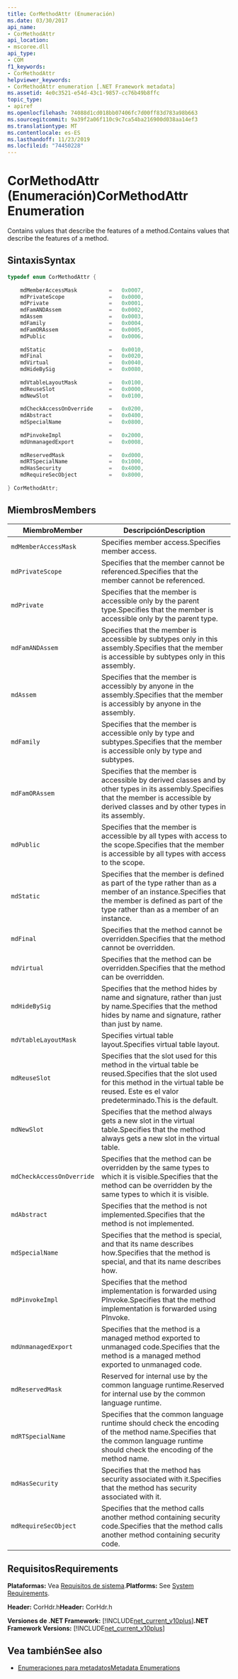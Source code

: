 ```yaml
---
title: CorMethodAttr (Enumeración)
ms.date: 03/30/2017
api_name:
- CorMethodAttr
api_location:
- mscoree.dll
api_type:
- COM
f1_keywords:
- CorMethodAttr
helpviewer_keywords:
- CorMethodAttr enumeration [.NET Framework metadata]
ms.assetid: 4e0c3521-e54d-43c1-9857-cc76b49b8ffc
topic_type:
- apiref
ms.openlocfilehash: 74088d1cd018bb07406fc7d00ff83d783a98b663
ms.sourcegitcommit: 9a39f2a06f110c9c7ca54ba216900d038aa14ef3
ms.translationtype: MT
ms.contentlocale: es-ES
ms.lasthandoff: 11/23/2019
ms.locfileid: "74450228"
---
```

# <a name="cormethodattr-enumeration"></a><span data-ttu-id="3c825-102">CorMethodAttr (Enumeración)</span><span class="sxs-lookup"><span data-stu-id="3c825-102">CorMethodAttr Enumeration</span></span>
<span data-ttu-id="3c825-103">Contains values that describe the features of a method.</span><span class="sxs-lookup"><span data-stu-id="3c825-103">Contains values that describe the features of a method.</span></span>  
  
## <a name="syntax"></a><span data-ttu-id="3c825-104">Sintaxis</span><span class="sxs-lookup"><span data-stu-id="3c825-104">Syntax</span></span>  
  
```cpp  
typedef enum CorMethodAttr {  
  
    mdMemberAccessMask          =   0x0007,  
    mdPrivateScope              =   0x0000,  
    mdPrivate                   =   0x0001,  
    mdFamANDAssem               =   0x0002,  
    mdAssem                     =   0x0003,  
    mdFamily                    =   0x0004,  
    mdFamORAssem                =   0x0005,  
    mdPublic                    =   0x0006,  
  
    mdStatic                    =   0x0010,  
    mdFinal                     =   0x0020,  
    mdVirtual                   =   0x0040,  
    mdHideBySig                 =   0x0080,  
  
    mdVtableLayoutMask          =   0x0100,  
    mdReuseSlot                 =   0x0000,  
    mdNewSlot                   =   0x0100,  
  
    mdCheckAccessOnOverride     =   0x0200,  
    mdAbstract                  =   0x0400,  
    mdSpecialName               =   0x0800,  
  
    mdPinvokeImpl               =   0x2000,  
    mdUnmanagedExport           =   0x0008,  
  
    mdReservedMask              =   0xd000,  
    mdRTSpecialName             =   0x1000,  
    mdHasSecurity               =   0x4000,  
    mdRequireSecObject          =   0x8000,  
  
} CorMethodAttr;  
```  
  
## <a name="members"></a><span data-ttu-id="3c825-105">Miembros</span><span class="sxs-lookup"><span data-stu-id="3c825-105">Members</span></span>  
  
|<span data-ttu-id="3c825-106">Miembro</span><span class="sxs-lookup"><span data-stu-id="3c825-106">Member</span></span>|<span data-ttu-id="3c825-107">Descripción</span><span class="sxs-lookup"><span data-stu-id="3c825-107">Description</span></span>|  
|------------|-----------------|  
|`mdMemberAccessMask`|<span data-ttu-id="3c825-108">Specifies member access.</span><span class="sxs-lookup"><span data-stu-id="3c825-108">Specifies member access.</span></span>|  
|`mdPrivateScope`|<span data-ttu-id="3c825-109">Specifies that the member cannot be referenced.</span><span class="sxs-lookup"><span data-stu-id="3c825-109">Specifies that the member cannot be referenced.</span></span>|  
|`mdPrivate`|<span data-ttu-id="3c825-110">Specifies that the member is accessible only by the parent type.</span><span class="sxs-lookup"><span data-stu-id="3c825-110">Specifies that the member is accessible only by the parent type.</span></span>|  
|`mdFamANDAssem`|<span data-ttu-id="3c825-111">Specifies that the member is accessible by subtypes only in this assembly.</span><span class="sxs-lookup"><span data-stu-id="3c825-111">Specifies that the member is accessible by subtypes only in this assembly.</span></span>|  
|`mdAssem`|<span data-ttu-id="3c825-112">Specifies that the member is accessibly by anyone in the assembly.</span><span class="sxs-lookup"><span data-stu-id="3c825-112">Specifies that the member is accessibly by anyone in the assembly.</span></span>|  
|`mdFamily`|<span data-ttu-id="3c825-113">Specifies that the member is accessible only by type and subtypes.</span><span class="sxs-lookup"><span data-stu-id="3c825-113">Specifies that the member is accessible only by type and subtypes.</span></span>|  
|`mdFamORAssem`|<span data-ttu-id="3c825-114">Specifies that the member is accessible by derived classes and by other types in its assembly.</span><span class="sxs-lookup"><span data-stu-id="3c825-114">Specifies that the member is accessible by derived classes and by other types in its assembly.</span></span>|  
|`mdPublic`|<span data-ttu-id="3c825-115">Specifies that the member is accessible by all types with access to the scope.</span><span class="sxs-lookup"><span data-stu-id="3c825-115">Specifies that the member is accessible by all types with access to the scope.</span></span>|  
|`mdStatic`|<span data-ttu-id="3c825-116">Specifies that the member is defined as part of the type rather than as a member of an instance.</span><span class="sxs-lookup"><span data-stu-id="3c825-116">Specifies that the member is defined as part of the type rather than as a member of an instance.</span></span>|  
|`mdFinal`|<span data-ttu-id="3c825-117">Specifies that the method cannot be overridden.</span><span class="sxs-lookup"><span data-stu-id="3c825-117">Specifies that the method cannot be overridden.</span></span>|  
|`mdVirtual`|<span data-ttu-id="3c825-118">Specifies that the method can be overridden.</span><span class="sxs-lookup"><span data-stu-id="3c825-118">Specifies that the method can be overridden.</span></span>|  
|`mdHideBySig`|<span data-ttu-id="3c825-119">Specifies that the method hides by name and signature, rather than just by name.</span><span class="sxs-lookup"><span data-stu-id="3c825-119">Specifies that the method hides by name and signature, rather than just by name.</span></span>|  
|`mdVtableLayoutMask`|<span data-ttu-id="3c825-120">Specifies virtual table layout.</span><span class="sxs-lookup"><span data-stu-id="3c825-120">Specifies virtual table layout.</span></span>|  
|`mdReuseSlot`|<span data-ttu-id="3c825-121">Specifies that the slot used for this method in the virtual table be reused.</span><span class="sxs-lookup"><span data-stu-id="3c825-121">Specifies that the slot used for this method in the virtual table be reused.</span></span> <span data-ttu-id="3c825-122">Este es el valor predeterminado.</span><span class="sxs-lookup"><span data-stu-id="3c825-122">This is the default.</span></span>|  
|`mdNewSlot`|<span data-ttu-id="3c825-123">Specifies that the method always gets a new slot in the virtual table.</span><span class="sxs-lookup"><span data-stu-id="3c825-123">Specifies that the method always gets a new slot in the virtual table.</span></span>|  
|`mdCheckAccessOnOverride`|<span data-ttu-id="3c825-124">Specifies that the method can be overridden by the same types to which it is visible.</span><span class="sxs-lookup"><span data-stu-id="3c825-124">Specifies that the method can be overridden by the same types to which it is visible.</span></span>|  
|`mdAbstract`|<span data-ttu-id="3c825-125">Specifies that the method is not implemented.</span><span class="sxs-lookup"><span data-stu-id="3c825-125">Specifies that the method is not implemented.</span></span>|  
|`mdSpecialName`|<span data-ttu-id="3c825-126">Specifies that the method is special, and that its name describes how.</span><span class="sxs-lookup"><span data-stu-id="3c825-126">Specifies that the method is special, and that its name describes how.</span></span>|  
|`mdPinvokeImpl`|<span data-ttu-id="3c825-127">Specifies that the method implementation is forwarded using PInvoke.</span><span class="sxs-lookup"><span data-stu-id="3c825-127">Specifies that the method implementation is forwarded using PInvoke.</span></span>|  
|`mdUnmanagedExport`|<span data-ttu-id="3c825-128">Specifies that the method is a managed method exported to unmanaged code.</span><span class="sxs-lookup"><span data-stu-id="3c825-128">Specifies that the method is a managed method exported to unmanaged code.</span></span>|  
|`mdReservedMask`|<span data-ttu-id="3c825-129">Reserved for internal use by the common language runtime.</span><span class="sxs-lookup"><span data-stu-id="3c825-129">Reserved for internal use by the common language runtime.</span></span>|  
|`mdRTSpecialName`|<span data-ttu-id="3c825-130">Specifies that the common language runtime should check the encoding of the method name.</span><span class="sxs-lookup"><span data-stu-id="3c825-130">Specifies that the common language runtime should check the encoding of the method name.</span></span>|  
|`mdHasSecurity`|<span data-ttu-id="3c825-131">Specifies that the method has security associated with it.</span><span class="sxs-lookup"><span data-stu-id="3c825-131">Specifies that the method has security associated with it.</span></span>|  
|`mdRequireSecObject`|<span data-ttu-id="3c825-132">Specifies that the method calls another method containing security code.</span><span class="sxs-lookup"><span data-stu-id="3c825-132">Specifies that the method calls another method containing security code.</span></span>|  
  
## <a name="requirements"></a><span data-ttu-id="3c825-133">Requisitos</span><span class="sxs-lookup"><span data-stu-id="3c825-133">Requirements</span></span>  
 <span data-ttu-id="3c825-134">**Plataformas:** Vea [Requisitos de sistema](../../../../docs/framework/get-started/system-requirements.md).</span><span class="sxs-lookup"><span data-stu-id="3c825-134">**Platforms:** See [System Requirements](../../../../docs/framework/get-started/system-requirements.md).</span></span>  
  
 <span data-ttu-id="3c825-135">**Header:** CorHdr.h</span><span class="sxs-lookup"><span data-stu-id="3c825-135">**Header:** CorHdr.h</span></span>  
  
 <span data-ttu-id="3c825-136">**Versiones de .NET Framework:** [!INCLUDE[net_current_v10plus](../../../../includes/net-current-v10plus-md.md)]</span><span class="sxs-lookup"><span data-stu-id="3c825-136">**.NET Framework Versions:** [!INCLUDE[net_current_v10plus](../../../../includes/net-current-v10plus-md.md)]</span></span>  
  
## <a name="see-also"></a><span data-ttu-id="3c825-137">Vea también</span><span class="sxs-lookup"><span data-stu-id="3c825-137">See also</span></span>

- [<span data-ttu-id="3c825-138">Enumeraciones para metadatos</span><span class="sxs-lookup"><span data-stu-id="3c825-138">Metadata Enumerations</span></span>](../../../../docs/framework/unmanaged-api/metadata/metadata-enumerations.md)
